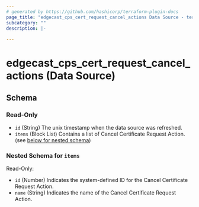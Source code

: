 ```yaml
---
# generated by https://github.com/hashicorp/terraform-plugin-docs
page_title: "edgecast_cps_cert_request_cancel_actions Data Source - terraform-provider-edgecast"
subcategory: ""
description: |-
  
---
```


# edgecast_cps_cert_request_cancel_actions (Data Source)





<!-- schema generated by tfplugindocs -->
## Schema

### Read-Only

- `id` (String) The unix timestamp when the data source was refreshed.
- `items` (Block List) Contains a list of Cancel Certificate Request Action. (see [below for nested schema](#nestedblock--items))

<a id="nestedblock--items"></a>
### Nested Schema for `items`

Read-Only:

- `id` (Number) Indicates the system-defined ID for the Cancel Certificate Request Action.
- `name` (String) Indicates the name of the Cancel Certificate Request Action.


